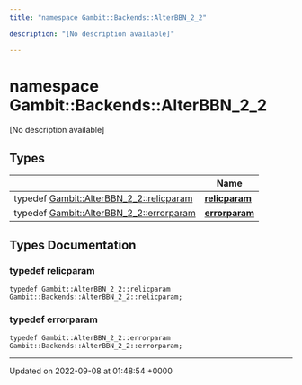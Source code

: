 ```yaml
---
title: "namespace Gambit::Backends::AlterBBN_2_2"

description: "[No description available]"

---
```


# namespace Gambit::Backends::AlterBBN_2_2

[No description available]

## Types

|                | Name           |
| -------------- | -------------- |
| typedef [Gambit::AlterBBN_2_2::relicparam](/documentation/code/classes/structgambit_1_1alterbbn__2__2_1_1relicparam/) | **[relicparam](/documentation/code/namespaces/namespacegambit_1_1backends_1_1alterbbn__2__2/#typedef-gambitbackendsalterbbn-2-2-relicparam)**  |
| typedef [Gambit::AlterBBN_2_2::errorparam](/documentation/code/classes/structgambit_1_1alterbbn__2__2_1_1errorparam/) | **[errorparam](/documentation/code/namespaces/namespacegambit_1_1backends_1_1alterbbn__2__2/#typedef-gambitbackendsalterbbn-2-2-errorparam)**  |

## Types Documentation

### typedef relicparam

```
typedef Gambit::AlterBBN_2_2::relicparam Gambit::Backends::AlterBBN_2_2::relicparam;
```


### typedef errorparam

```
typedef Gambit::AlterBBN_2_2::errorparam Gambit::Backends::AlterBBN_2_2::errorparam;
```







-------------------------------

Updated on 2022-09-08 at 01:48:54 +0000